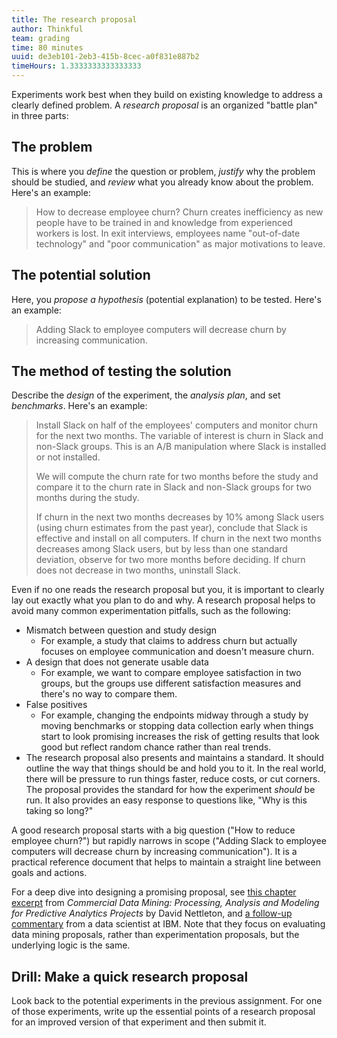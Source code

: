 ```yaml
---
title: The research proposal
author: Thinkful
team: grading
time: 80 minutes
uuid: de3eb101-2eb3-415b-8cec-a0f831e887b2
timeHours: 1.3333333333333333
---
```


Experiments work best when they build on existing knowledge to address a clearly defined problem. A *research proposal* is an organized "battle plan" in three parts:


## The problem

This is where you *define* the question or problem, *justify* why the problem should be studied, and *review* what you already know about the problem. Here's an example:

>How to decrease employee churn? Churn creates inefficiency as new people have to be trained in and knowledge from experienced workers is lost. In exit interviews, employees name "out-of-date technology" and "poor communication" as major motivations to leave.

## The potential solution

Here, you *propose a hypothesis* (potential explanation) to be tested. Here's an example:

>Adding Slack to employee computers will decrease churn by increasing communication.

## The method of testing the solution

Describe the *design* of the experiment, the *analysis plan*, and set *benchmarks*. Here's an example:

>Install Slack on half of the employees' computers and monitor churn for the next two months. The variable of interest is churn in Slack and non-Slack groups. This is an A/B manipulation where Slack is installed or not installed.
>
>We will compute the churn rate for two months before the study and compare it to the churn rate in Slack and non-Slack groups for two months during the study.
>
>If churn in the next two months decreases by 10% among Slack users (using churn estimates from the past year), conclude that Slack is effective and install on all computers. If churn in the next two months decreases among Slack users, but by less than one standard deviation, observe for two more months before deciding. If churn does not decrease in two months, uninstall Slack.

Even if no one reads the research proposal but you, it is important to clearly lay out exactly what you plan to do and why. A research proposal helps to avoid many common experimentation pitfalls, such as the following:

 * Mismatch between question and study design
     * For example, a study that claims to address churn but actually focuses on employee communication and doesn't measure churn.
 * A design that does not generate usable data
     * For example, we want to compare employee satisfaction in two groups, but the groups use different satisfaction measures and there's no way to compare them.
 * False positives
     * For example, changing the endpoints midway through a study by moving benchmarks or stopping data collection early when things start to look promising increases the risk of getting results that look good but reflect random chance rather than real trends.
 * The research proposal also presents and maintains a standard. It should outline the way that things should be and hold you to it. In the real world, there will be pressure to run things faster, reduce costs, or cut corners. The proposal provides the standard for how the experiment _should_ be run. It also provides an easy response to questions like, "Why is this taking so long?"

A good research proposal starts with a big question ("How to reduce employee churn?") but rapidly narrows in scope ("Adding Slack to employee computers will decrease churn by increasing communication"). It is a practical reference document that helps to maintain a straight line between goals and actions.

For a deep dive into designing a promising proposal, see [this chapter excerpt](http://searchbusinessanalytics.techtarget.com/feature/How-to-evaluate-the-viability-of-a-data-mining-project) from *Commercial Data Mining: Processing, Analysis and Modeling for Predictive Analytics Projects* by David Nettleton, and [a follow-up commentary](http://www.ibmbigdatahub.com/blog/delicate-art-data-science-project-prioritization-and-triage) from a data scientist at IBM. Note that they focus on evaluating data mining proposals, rather than experimentation proposals, but the underlying logic is the same.

## Drill: Make a quick research proposal

Look back to the potential experiments in the previous assignment. For one of those experiments, write up the essential points of a research proposal for an improved version of that experiment and then submit it.
